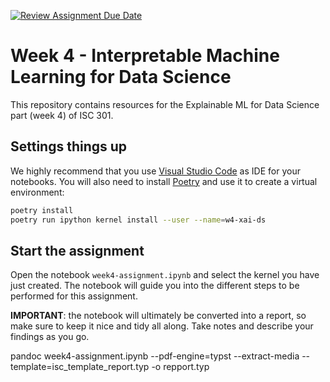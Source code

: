 [![Review Assignment Due Date](https://classroom.github.com/assets/deadline-readme-button-22041afd0340ce965d47ae6ef1cefeee28c7c493a6346c4f15d667ab976d596c.svg)](https://classroom.github.com/a/eWke8Ax4)
# Week 4 - Interpretable Machine Learning for Data Science

This repository contains resources for the Explainable ML for Data Science part (week 4) of ISC 301.

## Settings things up

We highly recommend that you use [Visual Studio Code](https://code.visualstudio.com/) as IDE for your
notebooks. You will also need to install [Poetry](https://python-poetry.org) and use it to create
a virtual environment:

```sh
poetry install
poetry run ipython kernel install --user --name=w4-xai-ds
```

## Start the assignment

Open the notebook `week4-assignment.ipynb` and select the kernel you have just created. The notebook
will guide you into the different steps to be performed for this assignment.

**IMPORTANT**: the notebook will ultimately be converted into a report, so make sure to keep it nice
and tidy all along. Take notes and describe your findings as you go. 


pandoc week4-assignment.ipynb --pdf-engine=typst --extract-media --template=isc_template_report.typ -o repport.typ


